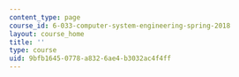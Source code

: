 ```yaml
---
content_type: page
course_id: 6-033-computer-system-engineering-spring-2018
layout: course_home
title: ''
type: course
uid: 9bfb1645-0778-a832-6ae4-b3032ac4f4ff
---
```

